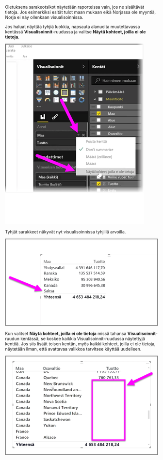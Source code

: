 Oletuksena sarakeotsikot näytetään raporteissa vain, jos ne sisältävät tietoja. Jos esimerkiksi esität tulot maan mukaan eikä Norjassa ole myyntiä, Norja ei näy ollenkaan visualisoinnissa.

Jos haluat näyttää tyhjiä luokkia, napsauta alanuolta muutettavassa kentässä **Visualisoinnit**-ruudussa ja valitse **Näytä kohteet, joilla ei ole tietoja**.

![](media/3-11c-display-empty-categories/3-11c_1.png)

Tyhjät sarakkeet näkyvät nyt visualisoinnissa tyhjillä arvoilla.

![](media/3-11c-display-empty-categories/3-11c_2.png)

Kun valitset **Näytä kohteet, joilla ei ole tietoja** missä tahansa **Visualisoinnit**-ruudun kentässä, se koskee kaikkia Visualisoinnit-ruudussa näytettyjä kenttiä. Jos siis lisäät toisen kentän, myös kaikki kohteet, joilla ei ole tietoja, näytetään ilman, että avattavaa valikkoa tarvitsee käyttää uudelleen.

![](media/3-11c-display-empty-categories/3-11c_3.png)


